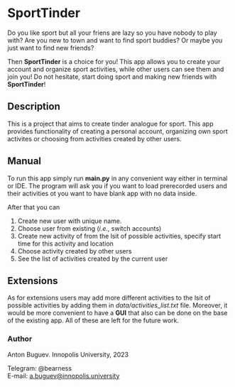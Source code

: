 # SportTinder

Do you like sport but all your friens are lazy so you have nobody to play with? Are you new to town and want to find sport buddies? Or maybe you just want to find new friends?

Then **SportTinder** is a choice for you! This app allows you to create your account and organize sport activities, while other users can see them and join you! Do not hesitate, start doing sport and making new friends with **SportTinder**!

## Description
This is a project that aims to create tinder analogue for sport. This app provides functionality of creating a personal account, organizing own sport activites or choosing from activities created by other users.

## Manual
To run this app simply run **main.py** in any convenient way either in terminal or IDE. The program will ask you if you want to load prerecorded users and their activities ot you want to have blank app with no data inside.

After that you can
1. Create new user with unique name.
2. Choose user from existing (*i.e.*, switch accounts)
3. Create new activity of from the lsit of possible activities, specify start time for this activity and location
4. Choose activity created by other users
5. See the list of activities created by the current user

## Extensions
As for extensions users may add more different activities to the lsit of possible activities by adding them in *data/activities_list.txt* file. Moreover, it would be more convenient to have a **GUI** that also can be done on the base of the existing app. All of these are left for the future work.

### Author
Anton Buguev. Innopolis University, 2023

Telegram: @bearness \
E-mail: a.buguev@innopolis.university